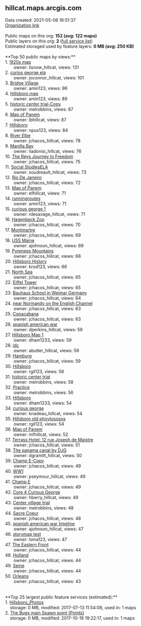<h2>hillcat.maps.arcgis.com</h2> Data created: 2021-05-06 16:51:37 <br /><a target='new' href='https://hillcat.maps.arcgis.com'>Organization link</a><br /><br />Public maps on this org: <b>152 (avg: 122 maps)</b><br />Public layers on this org: <b>2 </b>(<a target='new' href='https://services.arcgis.com/Kd7W3eYDQaxBamsf/ArcGIS/rest/services'>full service list</a>)<br />Estimated storaged used by feature layers: <b>0 MB (avg: 250 KB)</b><br /><br />**Top 50 public maps by views:**<br />  1. <a target='new' href='https://www.arcgis.com/home/item.html?id=adc31b38fd314a2599173966acc6fe05'>!920s map</a> <br />  &nbsp;&nbsp;&nbsp;&nbsp; &nbsp;&nbsp;owner: lisnow_hillcat, views: 131<br />  2. <a target='new' href='https://www.arcgis.com/home/item.html?id=e162706428f94e9ba9f71cfe7bc7bdf6'>curios george ela</a> <br />  &nbsp;&nbsp;&nbsp;&nbsp; &nbsp;&nbsp;owner: joconnor_hillcat, views: 101<br />  3. <a target='new' href='https://www.arcgis.com/home/item.html?id=594dc6b37a0349eda9974c688581c763'>Bridge Village</a> <br />  &nbsp;&nbsp;&nbsp;&nbsp; &nbsp;&nbsp;owner: amin123, views: 96<br />  4. <a target='new' href='https://www.arcgis.com/home/item.html?id=c52bbc7749814943acf7d1c33b472aac'>Hillsboro map</a> <br />  &nbsp;&nbsp;&nbsp;&nbsp; &nbsp;&nbsp;owner: amin123, views: 89<br />  5. <a target='new' href='https://www.arcgis.com/home/item.html?id=c6496558cd254c0bb2d855a1e8efcc53'>historic center trial-Copy</a> <br />  &nbsp;&nbsp;&nbsp;&nbsp; &nbsp;&nbsp;owner: melrobbins, views: 87<br />  6. <a target='new' href='https://www.arcgis.com/home/item.html?id=a80f0468b3af472698dc44e9f7865ee2'>Map of Panem</a> <br />  &nbsp;&nbsp;&nbsp;&nbsp; &nbsp;&nbsp;owner: lbhillcat, views: 87<br />  7. <a target='new' href='https://www.arcgis.com/home/item.html?id=a9bd037389df4b738499be9958494b59'>Hillsboro</a> <br />  &nbsp;&nbsp;&nbsp;&nbsp; &nbsp;&nbsp;owner: npus123, views: 84<br />  8. <a target='new' href='https://www.arcgis.com/home/item.html?id=ab76225a03ab4fff9ae733aee599665a'>River Elbe</a> <br />  &nbsp;&nbsp;&nbsp;&nbsp; &nbsp;&nbsp;owner: jchacos_hillcat, views: 78<br />  9. <a target='new' href='https://www.arcgis.com/home/item.html?id=8e2c27c5a5eb4fda83799b75172d65e5'>Manilla Bay</a> <br />  &nbsp;&nbsp;&nbsp;&nbsp; &nbsp;&nbsp;owner: liadonisi_hillcat, views: 76<br />  10. <a target='new' href='https://www.arcgis.com/home/item.html?id=a1235c3f4d844e609938c5b9adc6e2f9'>The Reys Journey to Freedom</a> <br />  &nbsp;&nbsp;&nbsp;&nbsp; &nbsp;&nbsp;owner: jchacos_hillcat, views: 75<br />  11. <a target='new' href='https://www.arcgis.com/home/item.html?id=1b78ebbc28244accb3aaed776a034335'>Social StudiesELA</a> <br />  &nbsp;&nbsp;&nbsp;&nbsp; &nbsp;&nbsp;owner: soudreault_hillcat, views: 73<br />  12. <a target='new' href='https://www.arcgis.com/home/item.html?id=3d46c26bc62a459a9da6b09b255d8096'>Rio De Janeiro </a> <br />  &nbsp;&nbsp;&nbsp;&nbsp; &nbsp;&nbsp;owner: jchacos_hillcat, views: 72<br />  13. <a target='new' href='https://www.arcgis.com/home/item.html?id=6874443428b24f1ebef48d1556d083aa'>Map of Panem</a> <br />  &nbsp;&nbsp;&nbsp;&nbsp; &nbsp;&nbsp;owner: efhillcat, views: 71<br />  14. <a target='new' href='https://www.arcgis.com/home/item.html?id=dbbe9af1b3eb42618832c6e7e1829a9b'>runningroutes</a> <br />  &nbsp;&nbsp;&nbsp;&nbsp; &nbsp;&nbsp;owner: amin123, views: 71<br />  15. <a target='new' href='https://www.arcgis.com/home/item.html?id=5175e64945b147ff922b684aeb66c6d1'>curious george 1</a> <br />  &nbsp;&nbsp;&nbsp;&nbsp; &nbsp;&nbsp;owner: rdesavage_hillcat, views: 71<br />  16. <a target='new' href='https://www.arcgis.com/home/item.html?id=09357e8e667d4ed7ac0f53a40973bad5'>Hagenbeck Zoo</a> <br />  &nbsp;&nbsp;&nbsp;&nbsp; &nbsp;&nbsp;owner: jchacos_hillcat, views: 70<br />  17. <a target='new' href='https://www.arcgis.com/home/item.html?id=bc0231c88e4145dbb48a50b2695850a3'>Montmartre</a> <br />  &nbsp;&nbsp;&nbsp;&nbsp; &nbsp;&nbsp;owner: jchacos_hillcat, views: 69<br />  18. <a target='new' href='https://www.arcgis.com/home/item.html?id=a6bfb837b2804bebb12e1cb776b35798'>USS Maine</a> <br />  &nbsp;&nbsp;&nbsp;&nbsp; &nbsp;&nbsp;owner: ajohnson_hillcat, views: 69<br />  19. <a target='new' href='https://www.arcgis.com/home/item.html?id=ad62f53a785a430692d9bca7ad011ab0'>Pyrenees Mountains</a> <br />  &nbsp;&nbsp;&nbsp;&nbsp; &nbsp;&nbsp;owner: jchacos_hillcat, views: 68<br />  20. <a target='new' href='https://www.arcgis.com/home/item.html?id=6a54495ef64a4a1597e323409f6d991f'>Hillsboro History</a> <br />  &nbsp;&nbsp;&nbsp;&nbsp; &nbsp;&nbsp;owner: krod123, views: 66<br />  21. <a target='new' href='https://www.arcgis.com/home/item.html?id=b05a02e027554c9486c02c464832ee67'>North Sea</a> <br />  &nbsp;&nbsp;&nbsp;&nbsp; &nbsp;&nbsp;owner: jchacos_hillcat, views: 65<br />  22. <a target='new' href='https://www.arcgis.com/home/item.html?id=e399831d47f44bcba4d4358226d1befb'>Eiffel Tower</a> <br />  &nbsp;&nbsp;&nbsp;&nbsp; &nbsp;&nbsp;owner: jchacos_hillcat, views: 65<br />  23. <a target='new' href='https://www.arcgis.com/home/item.html?id=00fbd6104cce423285e2298c750baad3'>Bauhaus School in Weimar Germany</a> <br />  &nbsp;&nbsp;&nbsp;&nbsp; &nbsp;&nbsp;owner: jchacos_hillcat, views: 64<br />  24. <a target='new' href='https://www.arcgis.com/home/item.html?id=de41190ff5d24d4195faefa5954719b2'>near Normandy on the English Channel</a> <br />  &nbsp;&nbsp;&nbsp;&nbsp; &nbsp;&nbsp;owner: jchacos_hillcat, views: 63<br />  25. <a target='new' href='https://www.arcgis.com/home/item.html?id=8f0bdb958dd84ad6ae7011d035127180'>Copacabana</a> <br />  &nbsp;&nbsp;&nbsp;&nbsp; &nbsp;&nbsp;owner: jchacos_hillcat, views: 63<br />  26. <a target='new' href='https://www.arcgis.com/home/item.html?id=a2dd3eb694fa4f44b7467b6667def8d1'>spanish american war</a> <br />  &nbsp;&nbsp;&nbsp;&nbsp; &nbsp;&nbsp;owner: dperkins_hillcat, views: 59<br />  27. <a target='new' href='https://www.arcgis.com/home/item.html?id=61518a83ec054656aec01c0759ef85af'>Hillsboro Map 1</a> <br />  &nbsp;&nbsp;&nbsp;&nbsp; &nbsp;&nbsp;owner: dham1233, views: 59<br />  28. <a target='new' href='https://www.arcgis.com/home/item.html?id=3a1d406a4077463cbd34ede79e90a236'>idc</a> <br />  &nbsp;&nbsp;&nbsp;&nbsp; &nbsp;&nbsp;owner: abutler_hillcat, views: 59<br />  29. <a target='new' href='https://www.arcgis.com/home/item.html?id=cdd7d01b49e34df891854a279d0b3e2f'>Hamburg</a> <br />  &nbsp;&nbsp;&nbsp;&nbsp; &nbsp;&nbsp;owner: jchacos_hillcat, views: 59<br />  30. <a target='new' href='https://www.arcgis.com/home/item.html?id=bc6d37c975ae4ae6baa56f94b6610b57'>Hillsboro</a> <br />  &nbsp;&nbsp;&nbsp;&nbsp; &nbsp;&nbsp;owner: rgil123, views: 58<br />  31. <a target='new' href='https://www.arcgis.com/home/item.html?id=ae06ca2bf73d4373984e9c78b3c2ad58'>historic center trial</a> <br />  &nbsp;&nbsp;&nbsp;&nbsp; &nbsp;&nbsp;owner: melrobbins, views: 58<br />  32. <a target='new' href='https://www.arcgis.com/home/item.html?id=f5bed9e3188a46a2871f7f885985b9f3'>Practice</a> <br />  &nbsp;&nbsp;&nbsp;&nbsp; &nbsp;&nbsp;owner: melrobbins, views: 56<br />  33. <a target='new' href='https://www.arcgis.com/home/item.html?id=15a04469bb4341e69f4f7a91b92978bb'>Hillsboro</a> <br />  &nbsp;&nbsp;&nbsp;&nbsp; &nbsp;&nbsp;owner: dham1233, views: 54<br />  34. <a target='new' href='https://www.arcgis.com/home/item.html?id=34ab2ad971714a5491d2feadb18d5a1e'>curious george</a> <br />  &nbsp;&nbsp;&nbsp;&nbsp; &nbsp;&nbsp;owner: knadeau_hillcat, views: 54<br />  35. <a target='new' href='https://www.arcgis.com/home/item.html?id=35537fe60ec64d45897bd87f425de3a4'>Hillsboro old phoytososos</a> <br />  &nbsp;&nbsp;&nbsp;&nbsp; &nbsp;&nbsp;owner: rgil123, views: 54<br />  36. <a target='new' href='https://www.arcgis.com/home/item.html?id=6522c9d2752c41a1a53db62d3ffa45cd'>Map of Panem</a> <br />  &nbsp;&nbsp;&nbsp;&nbsp; &nbsp;&nbsp;owner: mfhillcat, views: 52<br />  37. <a target='new' href='https://www.arcgis.com/home/item.html?id=392bb32140a34a61ac10334f10f75140'>Terrass Hotel: 12 rue Joseph de Maistre</a> <br />  &nbsp;&nbsp;&nbsp;&nbsp; &nbsp;&nbsp;owner: jchacos_hillcat, views: 51<br />  38. <a target='new' href='https://www.arcgis.com/home/item.html?id=7ee111f8a3c14bee8ab112230103151e'>The panama canal by DJG</a> <br />  &nbsp;&nbsp;&nbsp;&nbsp; &nbsp;&nbsp;owner: dgramitt_hillcat, views: 50<br />  39. <a target='new' href='https://www.arcgis.com/home/item.html?id=617cfbde8d53465584607d1c3046d52f'>Champ E-Copy</a> <br />  &nbsp;&nbsp;&nbsp;&nbsp; &nbsp;&nbsp;owner: jchacos_hillcat, views: 49<br />  40. <a target='new' href='https://www.arcgis.com/home/item.html?id=fc30ae125a6a4b5aafb44e00fcab154f'>WW1</a> <br />  &nbsp;&nbsp;&nbsp;&nbsp; &nbsp;&nbsp;owner: pseymour_hillcat, views: 49<br />  41. <a target='new' href='https://www.arcgis.com/home/item.html?id=e3ff57042ec94df98f674c8d276ce9cb'>Champ E</a> <br />  &nbsp;&nbsp;&nbsp;&nbsp; &nbsp;&nbsp;owner: jchacos_hillcat, views: 49<br />  42. <a target='new' href='https://www.arcgis.com/home/item.html?id=28def4edaae04001a16cf76bff92a44c'>Core 4 Curious George</a> <br />  &nbsp;&nbsp;&nbsp;&nbsp; &nbsp;&nbsp;owner: hberry_hillcat, views: 49<br />  43. <a target='new' href='https://www.arcgis.com/home/item.html?id=7b5da6a1081c466e908b0dc09b38f2c5'>Center village trial</a> <br />  &nbsp;&nbsp;&nbsp;&nbsp; &nbsp;&nbsp;owner: melrobbins, views: 48<br />  44. <a target='new' href='https://www.arcgis.com/home/item.html?id=64556a1232424deab978ff8b35ffa3b9'>Sacre Coeur</a> <br />  &nbsp;&nbsp;&nbsp;&nbsp; &nbsp;&nbsp;owner: jchacos_hillcat, views: 48<br />  45. <a target='new' href='https://www.arcgis.com/home/item.html?id=30c9a260c98347ea8de4df5a63e7c76d'>spanish american war timeline</a> <br />  &nbsp;&nbsp;&nbsp;&nbsp; &nbsp;&nbsp;owner: ajohnson_hillcat, views: 47<br />  46. <a target='new' href='https://www.arcgis.com/home/item.html?id=39a5e41643ab4f71b2aef9f375f47b25'>storymap test</a> <br />  &nbsp;&nbsp;&nbsp;&nbsp; &nbsp;&nbsp;owner: lsma123, views: 47<br />  47. <a target='new' href='https://www.arcgis.com/home/item.html?id=563d069f26754297b00b8495fa47da61'>The Eastern Front </a> <br />  &nbsp;&nbsp;&nbsp;&nbsp; &nbsp;&nbsp;owner: jchacos_hillcat, views: 44<br />  48. <a target='new' href='https://www.arcgis.com/home/item.html?id=303507b727604d2e97fa9eafa27cf5de'>Holland</a> <br />  &nbsp;&nbsp;&nbsp;&nbsp; &nbsp;&nbsp;owner: jchacos_hillcat, views: 44<br />  49. <a target='new' href='https://www.arcgis.com/home/item.html?id=05720be500ec47dca9ba03110bd162ab'>Seine</a> <br />  &nbsp;&nbsp;&nbsp;&nbsp; &nbsp;&nbsp;owner: jchacos_hillcat, views: 44<br />  50. <a target='new' href='https://www.arcgis.com/home/item.html?id=67df566725ff42bb8bab6a39aa65e2e3'>Orleans</a> <br />  &nbsp;&nbsp;&nbsp;&nbsp; &nbsp;&nbsp;owner: jchacos_hillcat, views: 43<br /><br /><br />**Top 25 largest public feature services (estimated):**<br /> 1. <a target='new' href='https://www.arcgis.com/home/item.html?id=688fe0b6639d45a7b8d13be2349627b1'>Hillsboro_Photos</a><br /> &nbsp;&nbsp;&nbsp;&nbsp;storage: 0 MB, modified: 2017-07-13 11:54:06,  used in: 1 maps<br /> 2. <a target='new' href='https://www.arcgis.com/home/item.html?id=3eef244c421f44ae8571fe6c71d8246d'>The Bugs main Spawn point (Points)</a><br /> &nbsp;&nbsp;&nbsp;&nbsp;storage: 0 MB, modified: 2017-10-19 19:22:17,  used in: 1 maps<br />
